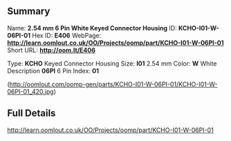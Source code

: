 

 ## Summary
Name: __2.54 mm 6 Pin White Keyed Connector Housing__
ID: __KCHO-I01-W-06PI-01__
Hex ID: __E406__
WebPage: __http://learn.oomlout.co.uk/OO/Projects/oomp/part/KCHO-I01-W-06PI-01__
Short URL: __http://oom.lt/E406__

Type: __KCHO__ Keyed Connector Housing 
Size: __I01__ 2.54 mm 
Color: __W__ White 
Description __06PI__ 6 Pin 
Index: __01__


(http://oomlout.com/oomp-gen/parts/KCHO-I01-W-06PI-01/KCHO-I01-W-06PI-01_420.jpg)


 ## Full Details
 http://learn.oomlout.co.uk/OO/Projects/oomp/part/KCHO-I01-W-06PI-01














